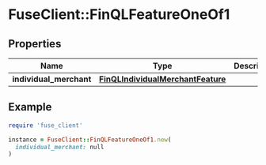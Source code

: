 # FuseClient::FinQLFeatureOneOf1

## Properties

| Name | Type | Description | Notes |
| ---- | ---- | ----------- | ----- |
| **individual_merchant** | [**FinQLIndividualMerchantFeature**](FinQLIndividualMerchantFeature.md) |  | [optional] |

## Example

```ruby
require 'fuse_client'

instance = FuseClient::FinQLFeatureOneOf1.new(
  individual_merchant: null
)
```

